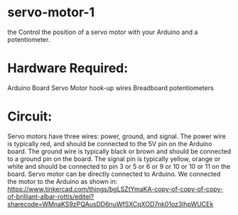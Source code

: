 # servo-motor-1
the Control the position of a servo motor with your Arduino and a potentiometer.
# Hardware Required:
Arduino Board
Servo Motor
hook-up wires
Breadboard
potentiometers

# Circuit:
Servo motors have three wires: power, ground, and signal. The power wire is typically red, and should be connected to the 5V pin on the Arduino board. The ground wire is typically black or brown and should be connected to a ground pin on the board. The signal pin is typically yellow, orange or white and should be connected to pin 3 or 5 or 6 or 9 or 10 or 10 or 11 on the board.
Servo motor can be directly connected to Arduino. We connected the motor to the Arduino as shown in:
https://www.tinkercad.com/things/bgLSZtYmaKA-copy-of-copy-of-copy-of-brilliant-albar-rottis/editel?sharecode=WMnaKS9zPQAusDD6nuWfSXCqXOD7nk01oz3IhpWUCEk

